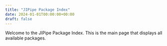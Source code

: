```yaml
---
title: "JIPipe Package Index"
date: 2024-01-01T00:00:00+00:00
draft: false
---
```


Welcome to the JIPipe Package Index. This is the main page that displays all available packages.
